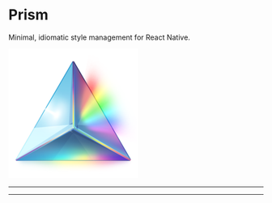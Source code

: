 # Prism

<p align="center">
  <p>Minimal, idiomatic style management for React Native.</p>
  <img width="256" height="256" src="https://raw.githubusercontent.com/fika-community/prism/master/prism.png" />
</p>

***
<!-- @toc -->
***

<? @include components.md ?>
